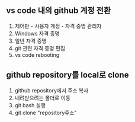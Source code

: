 ## vs code 내의 github 계정 전환
1. 제어판 - 사용자 계정 - 자격 증명 관리자
2. Windows 자격 증명
3. 일반 자격 증명
4. git 관련 자격 증명 편집
5. vs code rebooting

## github repository를 local로 clone
1. github repository에서 주소 복사
2. 내려받으려는 폴더로 이동
3. git bash 실행
4. git clone "repository주소"


